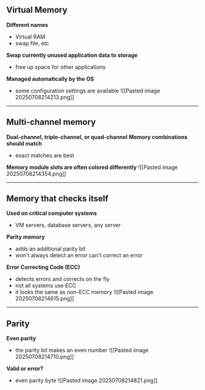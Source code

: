 ## Virtual Memory
**Different names**
- Virtual RAM
- swap file, etc

**Swap currently unused application data to storage**
- free up space for other applications

**Managed automatically by the OS**
- some configuration settings are available 
![[Pasted image 20250708214213.png]]

---
## Multi-channel memory 
**Dual-channel, triple-channel, or quad-channel**
**Memory combinations should match**
- exact matches are best

**Memory module slots are often colored differently**
![[Pasted image 20250708214354.png]]

---
## Memory that checks itself 
**Used on critical computer systems**
- VM servers, database servers, any server 

**Parity memory**
- adds an additional parity bit 
- won't always detect an error can't correct an error 

**Error Correcting Code (ECC)**
- detects errors and corrects on the fly 
- not all systems use ECC
- it looks the same as non-ECC memory 
![[Pasted image 20250708214615.png]]

---
## Parity 
**Even parity**
- the parity bit makes an even number 
![[Pasted image 20250708214710.png]]

**Valid or error?**
- even parity byte
![[Pasted image 20250708214821.png]]
